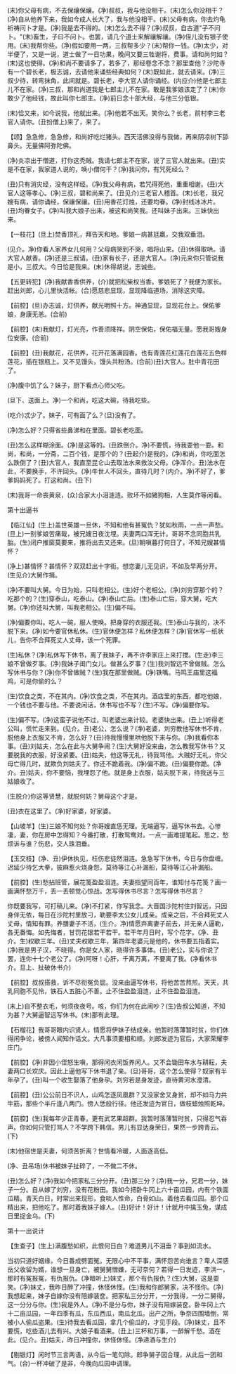 <!-- { "loadSidebar": true } -->
(末)你父母有病，不去保禳保禳。(净)叔叔，我与他没相干。(末)怎么你没相干？(净)自从他养下来，我如今成人长大了，我与他没相干。(末)父母有病，你去灼龟祈祷问卜才是。(净)我是去不得的。(末)怎么去不得？(净)叔叔，自古道"子不问卜。"(末)畜生，子曰不问卜。也罢，请几个道士来解禳解禳。(净)侄儿没有银子使用。(末)我帮你些。(净)假如要用一两，三叔帮多少？(末)帮你一钱。(净)太少，对半便了，又是一说，道士做了一日功果，晚间又要三牲谢将，费事。请和尚何如？(末)这也使得。(净)和尚不要请多了，若多了，那经卷念不念？那里查他？沙陀寺有一个碧长老，极志诚，去请他来诵些经典如何？(末)既如此，就去请来。(净)三叔少待，转弯抹角，此间就是。碧长老，李大官人请你诵经。(内应介)他是七郎主儿不在家。(净)三叔，那和尚道我是七郎主儿不在家。敢是我爹娘该走了？(末)你敢少了他经钱，故此叫你七郎主。(净)前日念十部大经，与他三分低银。

(末)恰又来，如今说我，他就出来。(净)他若不出天。笑你么？长老，前村李三老官人请你。(丑扮僧上)来了，来了。

【颂】急急修，急急修，和尚好吃烂猪头。西天活佛没得与我做，再来阴凉树下舔鼻头。无量佛阿弥陀佛。

(净)炎凉出于僧道，打你这秃贼。我请七郎主不在家，说了三官人就出来。(丑)实是不在家，我家道人说的，唤小僧何干？(净)我问你，有咒死经么？

(丑)只有消灾经，没有这样经。(净)我父母有病，若咒得死他，重重相谢。(丑)大官人这等孝心。(净)三叔，碧和尚来了。(丑见介)三老官人稽首。(末)长老，我兄嫂有病，请你诵经，保禳保禳。(丑)用香花灯烛，还要均眷。(净)封线冰冰片。(丑)均眷女子。(净)叫我大娘子出来，被这和尚笑我。还叫妹子出来。三妹快出来。

【一枝花】(旦上)焚香顶礼，拜告天和地。爹娘一病甚尪羸，交我双垂泪。

(见介。净)你看人家养女儿何用？父母病哭到不哭，唱将山来。(丑)休得取哄。请大官人献香。(净)还是三叔请。(丑)家有长子，还是大官人。(净)元来你只管说我是小，三叔大。今日恰是我来。(末)休得胡说，志诚些。

【五更转犯】(净)我献香香供养，(介)就把松柴权当香。爹娘死了？我便为家长。赶出刘郎，心儿里快活帐。(合)愿慈悲显现，显现降临道场，消除这灾障。

【前腔】(旦)办志诚，灯供养，献光明照十方。神通显现，显现花台上。保佑爹娘，身康无恙。(合前)

【前腔】(末)我献灯，灯光亮，作善须降祥。阴空保佑，保佑福无量。愿我哥嫂身位安康。(合前)

【前腔】(丑)我献花，花供养，花开花落满园香。也有青莲花红莲花白莲花五色样莲花，插在银瓶上。又不见馒头，馒头共粉汤。(合前)(丑)大官人。肚中青花田了。

(净)腹中饥了么？妹子，厨下看点心师父吃。

(旦下、送面上。净)一个和尚，吃这大碗，待我吃些。

(吃介)忒少了。妹子，可有面了么？(旦)没有了。

(净)怎么好？只得省些鼻涕和在里面。碧长老吃面。

(丑)怎么这样糊涂面。(净)是这等的。(丑跌倒介。净)不要慌，待我耍他一耍。和尚，和尚，一分斋，二百个钱，是那个的？(丑起介)是我的。(净)和尚，你吃面怎么跌倒了？(丑)大官人，我直至昆仑山去取法水来救汝父母。(净浑介。丑)法水在此，不要换手，不许回头。(净)牛世人不回头，直待几时？(内介。净)不好了，爹爹妈妈死了。打这和尚。(丑下)

(末)我哥一命丧黄泉，(众)合家大小泪涟涟。败坏不如猪狗相，人生莫作等闲看。


第十出逼书

【临江仙】(生上)盖世英雄一旦休，不知和他有甚冤仇？犹如秋雨，一点一声愁。(旦上)一别爹娘苦痛哉，被兄嫂日夜沈埋。夫妻两口浑无计。哥哥不念同胞共乳胎。(生)闭户推窗莫要来，推将出去又还来。(旦)朝嗔暮打何日了，不知兄嫂甚情怀？

(净上)甚情怀？甚情怀？双双赶出十字街。想恋妻儿无见识，不如及早两分开。(生见介)大舅作揖。

(净)不要叫大舅。今日为始，只叫老相公。(生)好个老相公。(净)刘穷穿那个的？吃那个的？(生)穿泰山，吃泰山。(净)泰山亡后。(生)泰山亡后，穿大舅，吃大舅。(净)你还叫大舅，叫我老相公。(生)偏不叫。

(净)偏要你叫。吃人一碗，服人使唤。把身穿的衣服还我。(生)泰山与我的，决不脱下来。(净)如今要官休私休。(生)官休便怎样？私休便怎样？(净)官休写一纸状儿，告你不合拜死丈人丈母，该一个死罪。

(生)私休？(净)私休写下休书，离了我妹子，再不许李家庄上来打搅。(生走)李三娘不曾做歹事。(净)我妹子闺门女儿。做甚么歹事？(生)我刘智远不曾做贼。怎么写休书与你？(净)你不曾做贼？(生)我在那里做贼。(净)铁嘴。马鸣王庙里这福鸡，可是你偷的么？

(生)饮食之类，不在其内。(净)饮食之类，不在其内。酒店里的东西，都吃他娘，一个钱也不要与他。不要说闲话，休书写也不写？(生)不写。(净)偏要你写。

(生)偏不写。(净)这蛮子说他不过，叫老婆出来计较。老婆快出来。(丑上)听得老公叫，慌忙走来到。(见介。丑)老公，怎么说？(净)老婆，刘穷教他写休书不肯，脱他身上衣服又不肯，怎么好？(丑)待我慢慢里哄他脱下来与你。(净)我看你本事。(丑)刘姑夫，怎么在此与大舅争闹？(生)大舅好没来由，怎么教我写休书？又要脱我的衣服，好没紧要。(丑)姑夫，他这等无礼，待我骂他。大贼好无礼，你父母亡得几时，就欺负刘姑夫了。你还不跪着我。(净)偏不跪。(丑)偏要你跪。(净介。丑)姑夫，你不要恼，我埋怨了他。就是身上衣服，姑夫脱下来，待我送与三姑娘收了。

(生脱介)你这等贤慧，就脱何妨？舅母这个才是。

(丑)衣在这里了。(净)好家婆，好家婆。

【山坡羊】(生)三娘不知何处？你哥嫂直恁无理。无端逼写，逼写休书去。心惨凄，妻，你在房中怎得知？今番打散，打散鸳鸯对。一点一画难提笔起。思之，愁烦诉与谁？伤悲，交人珠泪垂。

【玉交枝】(净、丑)伊休执见，枉伤悲徒然泪涟。急急写下休书，今日与你盘缠。迟延少待乞大拳，披麻惹火烧身怨，莫待等江心补漏船，莫待等江心补漏船。

【前腔】(生)愁拈班管，展花笺盈盈泪涟。夫妻指望同百年，谁知付与花笺？画一画满怀愁万千，丢一丢顿觉心惊战。怎写得休书尽言？怎写得休书尽言？

你既要我写，可打稿儿来。(净)不打紧，你写我念。大晋国沙陀村住刘智远，只因身伴无依，每日在沙陀村里放刁，勒要李太公女儿成亲。成亲之后，不合拜死丈人丈母，情知有罪。养膳妻子不活，(生介。净)情愿弃离妻子前去，并无亲人逼勒，各无番悔。如先悔者，甘罚花银若干若干。若干年月日时，写个花字。(净、丑介。生)权歇三年。(丑)丈夫权歇三年，第四年老婆元是他的。休书要五指着实。(净)我是男子汉，不晓得。你是女人家，晓得许多事体。(丑)老公，实与你说了罢，连你十七个老公了。(净)阿呀！心肝，千离万离，不要离了我。(净看休书介。旦上、扯破休书介)

【前腔】叔叔搭救，诉不尽衔冤负屈。没来由逼写休书，将他苦苦熬煎。天天，共乳同胞不见怜，铁石人五脏心不善。止不住盈盈泪涟，止不住盈盈泪涟。

(末上)自不整衣毛，何须夜夜号。咳，你们为何在此闹吵？(生)告叔公知道，不知为甚？大舅逼智远写休书。(末)那有此理。

【石榴花】我哥哥眼内识贤人，情愿将伊妹子结成亲。他暂时落薄暂时贫，你们休得闲争论，被傍人闻知作话文。大凡事须要相和顺。刘郎发迹为官后，大家荣耀李庄门。

【前腔】(净)非因小侄怒生嗔，那得闲衣闲饭养闲人。又不会锄田车水与耕耘，夫妻两口长欢庆。因此上逼他写下休书退了亲。(旦)哥哥，这个怎么使得？奴家有半年孕了。(丑)叫一个收生娶落了他身孕。刘穷若是身发迹，直待黄河水澄清。

【前腔】(丑)公公前日不识人，山鸡怎逐凤凰群？又没家舍又身贫，却不如马力共牛筋，那些个半斤逢八两门。傍人恁般行径。他还发迹为官日，做枝蜡烛照乾坤。

【前腔】(生)我每年少正青春，更有武艺果超群。我暂时落薄暂时贫，只得忍气吞声。你如何只管打骂人？不学跨下韩信。男儿有显达身荣日，果然一步跨青云。(下)

(末)他宿世是夫妻，何须苦折离？世情看冷暖，人面逐高低。

(净、丑吊场)休书被妹子扯碎了，一不做二不休。

(丑)怎么好？(净)我如今把家私三分分开。(丑)那三分？(净)我一分，兄君一分，妹子一分。自从嫁了刘穷，没有花粉田。我如今把卧牛冈上六十亩瓜园，内有个铁面瓜精。青天白日，时常出来现形，食啖人性命，白骨如山。着他去看瓜园。那个瓜精出来，把他吃了。那时着我妹子嫁人。(丑)好计！好计！计就月中擒玉兔，谋成日里捉金乌。(下)


第十一出说计

【生查子】(生上)满腹愁如织，此恨何日白？难道男儿不泪垂？事到如流水。

当初只道好姻缘，今日番成劈面冤。无限心中不平事，满怀怨苦向谁言？卑人深感岳父收留为婿，谁想一旦身亡，被舅舅憎嫌，无可奈何？若得一日发迹，李洪一，那时有冤报冤，有仇报仇。(净暗听上)妹丈，那个有仇报仇？(生)大舅，这是耍笑。(净)妹丈，我昨日醉了冲撞，休怪休怪。(生)我和你郎舅家，决不怪你。(净)我想起来，妹子自嫁你没有陪嫁装奁。把家私三分分开，一分我得，一分二舅得，这一分分与你。(生)我是外人。(净)不是分与你，妹子没有陪嫁装奁。卧牛冈上六十二亩瓜园，一年四季有瓜，东瓜西瓜，南瓜北瓜。出产之所，争奈四围墙倒，常被小人偷瓜盗果。(生)待我去看瓜园，拿几个偷瓜的，才见手段。(净)妹丈，且不要慌，吃些酒儿去有兴。大娘子看酒来。(丑上)三杯和万事，一醉解千愁。酒在此。(见介。丑)姑夫，昨日冲撞你，休怪休怪。(净递酒与生介)

【剔银灯】闲时节三言两语，从今后一笔勾除。郎争舅子因合理，从此后一团和气。(合)一杯冲破了是非，今晚向瓜园中调理。

